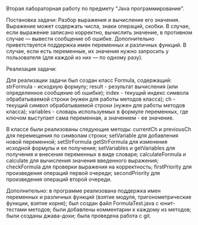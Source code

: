 Вторая лабораторная работу по предмету "Java программирование".

Постановка задачи: Разбор выражения и вычисление его значения. Выражение может содержать числа, знаки операций, скобки. 
В случае, если выражение записано корректно, вычислить значение, в противном случае — вывести сообщение об ошибке.
Дополнительно приветствуется поддержка имен переменных и различных функций. 
В случае, если есть переменные, их значения нужно запросить у пользователя (для каждой из них — по одному разу).

Реализация задачи:

Для реализации задачи был создан класс Formula, содержащий:
strFormula - исходную формулу;
result - результат вычисления (или определенное сообщение об ошибке);
index - текущий индекс символа обрабатываемой строки (нужен для работы методов класса);
ch - текущий символ обрабатываемой строки (нужен для работы методов класса);
variables - словарь используемых в формуле переменных, где ключом выступает сама переменная, а значением - ее значение.

В классе были реализованы следующие методы:
currentCh и previousCh для перемещения по символам строки;
setVariable для добавления новой переменной;
setStrFormula getStrFormula для изменения исходной формулы и ее получения;
setVariables и getVariables для получения и внесения переменных в виде словаря;
calculateFormula и calculate для вычисления значения введенного выражения;
checkFormula для проверки выражения на корректность;
firstPriority для произведения операций первой очереди;
secondPriority для произведения операций второй очереди.

Дополнительно:
в программе реализована поддержка имен переменных и различных функций (взятие модуля, тригонометрические функции, взятие корня);
был создан файл FormulaTest.java с юнит-тестами методов;
были добавлены комментарии к каждому из методов;
были созданы джава-доки;
была проведена работа с git.
